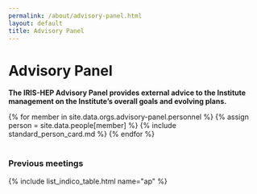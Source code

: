 ```yaml
---
permalink: /about/advisory-panel.html
layout: default
title: Advisory Panel
---
```


# Advisory Panel

**The IRIS-HEP Advisory Panel provides external advice to the Institute
management on the Institute’s overall goals and evolving plans.**

<div class="container-fluid">
  <div class="row">
  {% for member in site.data.orgs.advisory-panel.personnel  %}
     {% assign person = site.data.people[member] %}
     {% include standard_person_card.md %}
  {% endfor %}
  </div>
</div>
<br/>

### Previous meetings

{% include list_indico_table.html name="ap" %}

<br/>
